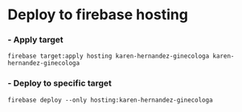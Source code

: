 # Deploy to firebase hosting

### - Apply target

``
firebase target:apply hosting karen-hernandez-ginecologa karen-hernandez-ginecologa
``

### - Deploy to specific target

``
 firebase deploy --only hosting:karen-hernandez-ginecologa
 ``